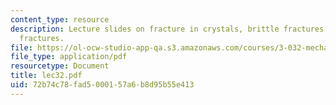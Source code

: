 ```yaml
---
content_type: resource
description: Lecture slides on fracture in crystals, brittle fractures, and ductile
  fractures.
file: https://ol-ocw-studio-app-qa.s3.amazonaws.com/courses/3-032-mechanical-behavior-of-materials-fall-2007/72b74c78fad5000157a6b8d95b55e413_lec32.pdf
file_type: application/pdf
resourcetype: Document
title: lec32.pdf
uid: 72b74c78-fad5-0001-57a6-b8d95b55e413
---
```

